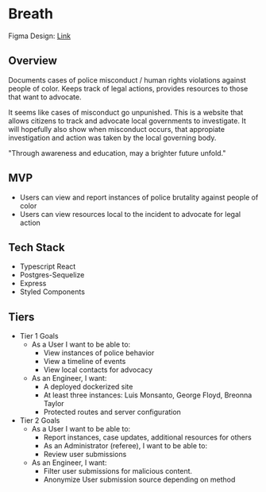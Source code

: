# Breath

Figma Design: [Link](https://www.figma.com/file/CfhPAHJywM5J8iAPk4k0ph/wireframe-and-mockup)


## Overview

Documents cases of police misconduct / human rights violations against people of color. Keeps track of legal actions, provides resources to those that want to advocate.

It seems like cases of misconduct go unpunished. This is a website that allows citizens to track and advocate local governments to investigate. It will hopefully also show when misconduct occurs, that appropiate investigation and action was taken by the local governing body.

"Through awareness and education, may a brighter future unfold."

## MVP

* Users can view and report instances of police brutality against people of color
* Users can view resources local to the incident to advocate for legal action

## Tech Stack

* Typescript React
* Postgres-Sequelize
* Express
* Styled Components


## Tiers

* Tier 1 Goals
   * As a User I want to be able to:
      * View instances of police behavior
      * View a timeline of events
      * View local contacts for advocacy
   * As an Engineer, I want:
      * A deployed dockerized site
      * At least three instances: Luis Monsanto, George Floyd, Breonna Taylor
      * Protected routes and server configuration
* Tier 2 Goals
  * As a User I want to be able to:
    * Report instances, case updates, additional resources for others
    * As an Administrator (referee), I want to be able to:
    * Review user submissions
  * As an Engineer, I want:
    * Filter user submissions for malicious content.
    * Anonymize User submission source depending on method
